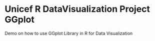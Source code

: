 # Unicef R DataVisualization Project GGplot
Demo on how to use GGplot Library in R for Data Visualization
